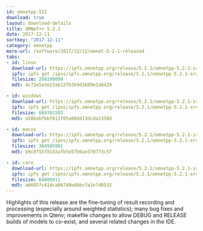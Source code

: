 ```yaml
---
id: omnetpp-521
download: true
layout: download-details
title: OMNeT++ 5.2.1
date: 2017-12-11
sortkey: "2017-12-11"
category: omnetpp
more-url: /software/2017/12/12/omnet-5-2-1-released
tabs:
- id: linux
  download-url: https://ipfs.omnetpp.org/release/5.2.1/omnetpp-5.2.1-src-linux.tgz
  ipfs: ipfs get /ipns/ipfs.omnetpp.org/release/5.2.1/omnetpp-5.2.1-src-linux.tgz
  filesize: 260290099
  md5: 4c73e5a3e23ab12fb3b9d3689e2a8429

- id: windows
  download-url: https://ipfs.omnetpp.org/release/5.2.1/omnetpp-5.2.1-src-windows.zip
  ipfs: ipfs get /ipns/ipfs.omnetpp.org/release/5.2.1/omnetpp-5.2.1-src-windows.zip
  filesize: 689701593
  md5: a58bebfbbf011f05a08dd13dcda1358d

- id: macos
  download-url: https://ipfs.omnetpp.org/release/5.2.1/omnetpp-5.2.1-src-macosx.tgz
  ipfs: ipfs get /ipns/ipfs.omnetpp.org/release/5.2.1/omnetpp-5.2.1-src-macosx.tgz
  filesize: 304505991
  md5: b9c8f55f8143afb5e57b0ae370773c57

- id: core
  download-url: https://ipfs.omnetpp.org/release/5.2.1/omnetpp-5.2.1-src-core.tgz
  ipfs: ipfs get /ipns/ipfs.omnetpp.org/release/5.2.1/omnetpp-5.2.1-src-core.tgz
  filesize: 64089911
  md5: a6685fc414ca86748edbbcfa1e7d0532
---
```


Highlights of this release are the fine-tuning of result recording and
processing (especially around weighted statistics); many bug fixes and
improvements in Qtenv; makefile changes to allow DEBUG and RELEASE builds of
models to co-exist, and several related changes in the IDE.
